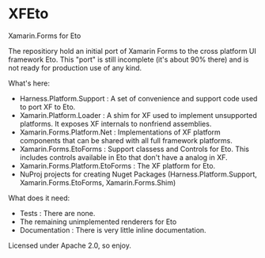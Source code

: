 # XFEto
Xamarin.Forms for Eto

The repositiory hold an initial port of Xamarin Forms to the cross platform UI framework Eto.
This "port" is still incomplete (it's about 90% there) and is not ready for production use of any kind.

What's here:

- Harness.Platform.Support : A set of convenience and support code used to port XF to Eto.
- Xamarin.Platform.Loader : A shim for XF used to implement unsupported platforms. It exposes XF internals to nonfriend assemblies.
- Xamarin.Forms.Platform.Net : Implementations of XF platform components that can be shared with all full framework platforms.
- Xamarin.Forms.EtoForms : Support classess and Controls for Eto. This includes controls available in Eto that don't have a analog in XF.
- Xamarin.Forms.Platform.EtoForms : The XF platform for Eto.
- NuProj projects for creating Nuget Packages (Harness.Platform.Support, Xamarin.Forms.EtoForms, Xamarin.Forms.Shim)

What does it need:

- Tests : There are none.
- The remaining unimplemented renderers for Eto
- Documentation : There is very little inline documentation.

Licensed under Apache 2.0, so enjoy.

